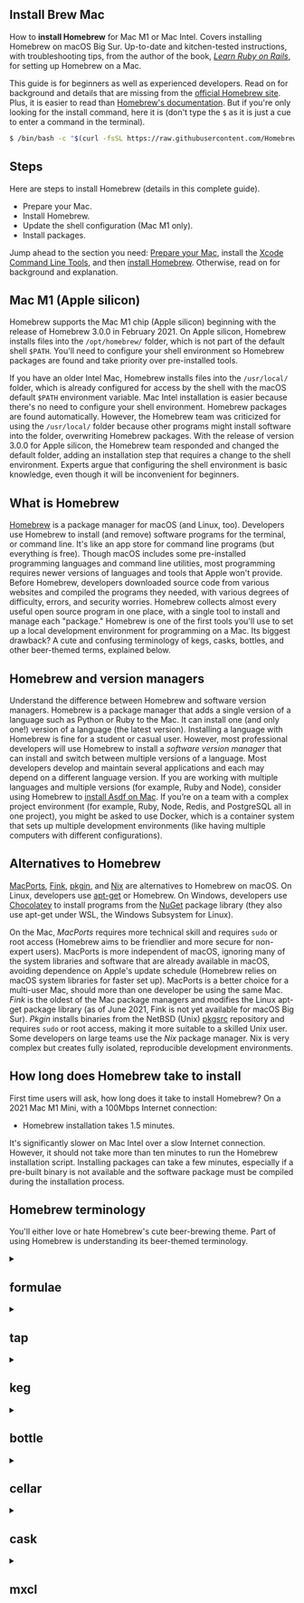 ## Install Brew Mac

How to **install Homebrew** for Mac M1 or Mac Intel. Covers installing Homebrew on macOS Big Sur. Up-to-date and kitchen-tested instructions, with troubleshooting tips, from the author of the book, _[Learn Ruby on Rails](https://learn-rails.com/)_, for setting up Homebrew on a Mac.

This guide is for beginners as well as experienced developers.  Read on for background and details that are missing from the [official Homebrew site](https://brew.sh/). Plus, it is easier to read than [Homebrew's documentation](https://docs.brew.sh/). But if you're only looking for the install command, here it is (don't type the `$` as it is just a cue to enter a command in the terminal).

```bash
$ /bin/bash -c "$(curl -fsSL https://raw.githubusercontent.com/Homebrew/install/HEAD/install.sh)"
```

## Steps

Here are steps to install Homebrew (details in this complete guide).
- Prepare your Mac.
- Install Homebrew.
- Update the shell configuration (Mac M1 only).
- Install packages.

Jump ahead to the section you need: [Prepare your Mac](/homebrew/1.html), install the [Xcode Command Line Tools](/homebrew/2.html), and then [install Homebrew](/homebrew/3.html). Otherwise, read on for background and explanation.

## Mac M1 (Apple silicon)

Homebrew supports the Mac M1 chip (Apple silicon) beginning with the release of Homebrew 3.0.0 in February 2021. On Apple silicon, Homebrew installs files into the `/opt/homebrew/` folder, which is not part of the default shell `$PATH`. You'll need to configure your shell environment so Homebrew packages are found and take priority over pre-installed tools.

If you have an older Intel Mac, Homebrew installs files into the `/usr/local/` folder, which is already configured for access by the shell with the macOS default `$PATH` environment variable. Mac Intel installation is easier because there's no need to configure your shell environment. Homebrew packages are found automatically. However, the Homebrew team was criticized for using the `/usr/local/` folder because other programs might install software into the folder, overwriting Homebrew packages. With the release of version 3.0.0 for Apple silicon, the Homebrew team responded and changed the default folder, adding an installation step that requires a change to the shell environment. Experts argue that configuring the shell environment is basic knowledge, even though it will be inconvenient for beginners.

## What is Homebrew

[Homebrew](https://brew.sh/) is a package manager for macOS (and Linux, too). Developers use Homebrew to install (and remove) software programs for the terminal, or command line. It's like an app store for command line programs (but everything is free). Though macOS includes some pre-installed programming languages and command line utilities, most programming requires newer versions of languages and tools that Apple won't provide. Before Homebrew, developers downloaded source code from various websites and compiled the programs they needed, with various degrees of difficulty, errors, and security worries. Homebrew collects almost every useful open source program in one place, with a single tool to install and manage each "package." Homebrew is one of the first tools you'll use to set up a local development environment for programming on a Mac. Its biggest drawback? A cute and confusing terminology of kegs, casks, bottles, and other beer-themed terms, explained below.

## Homebrew and version managers

Understand the difference between Homebrew and software version managers. Homebrew is a package manager that adds a single version of a language such as Python or Ruby to the Mac. It can install one (and only one!) version of a language (the latest version). Installing a language with Homebrew is fine for a student or casual user. However, most professional developers will use Homebrew to install a _software version manager_ that can install and switch between multiple versions of a language. Most developers develop and maintain several applications and each may depend on a different language version. If you are working with multiple languages and multiple versions (for example, Ruby and Node), consider using Homebrew to [install Asdf on Mac](/ruby/5.html). If you’re on a team with a complex project environment (for example, Ruby, Node, Redis, and PostgreSQL all in one project), you might be asked to use Docker, which is a container system that sets up multiple development environments (like having multiple computers with different configurations).

## Alternatives to Homebrew

[MacPorts](https://www.macports.org/), [Fink](https://www.finkproject.org/), [pkgin](https://pkgin.net/), and [Nix](https://nixos.org/) are alternatives to Homebrew on macOS. On Linux, developers use [apt-get](https://en.wikipedia.org/wiki/APT_(software)) or Homebrew. On Windows, developers use [Chocolatey](https://chocolatey.org/) to install programs from the [NuGet](https://www.nuget.org/) package library (they also use apt-get under WSL, the Windows Subsystem for Linux).

On the Mac, _MacPorts_ requires more technical skill and requires `sudo` or root access (Homebrew aims to be friendlier and more secure for non-expert users). MacPorts is more independent of macOS, ignoring many of the system libraries and software that are already available in macOS, avoiding dependence on Apple's update schedule (Homebrew relies on macOS system libraries for faster set up). MacPorts is a better choice for a multi-user Mac, should more than one developer be using the same Mac. _Fink_ is the oldest of the Mac package managers and modifies the Linux apt-get package library (as of June 2021, Fink is not yet available for macOS Big Sur). _Pkgin_ installs binaries from the NetBSD (Unix) [pkgsrc](https://www.pkgsrc.org/) repository and requires `sudo` or root access, making it more suitable to a skilled Unix user. Some developers on large teams use the _Nix_ package manager. Nix is very complex but creates fully isolated, reproducible development environments.

## How long does Homebrew take to install

First time users will ask, how long does it take to install Homebrew? On a 2021 Mac M1 Mini, with a 100Mbps Internet connection:
- Homebrew installation takes 1.5 minutes.

It's significantly slower on Mac Intel over a slow Internet connection. However, it should not take more than ten minutes to run the Homebrew installation script. Installing packages can take a few minutes, especially if a pre-built binary is not available and the software package must be compiled during the installation process.

## Homebrew terminology

You'll either love or hate Homebrew's cute beer-brewing theme. Part of using Homebrew is understanding its beer-themed terminology.

<details>
<summary><h2>formulae</h2></summary>
<p>
A Homebrew <em>formula</em> is a Ruby script that controls the installation of a package. Formulae are contributed by people who maintain software packages. You don't need to know how to write a formula to use Homebrew; you just enter the command <code>brew install &lt;formula&gt;</code>. The <a href="https://github.com/Homebrew/homebrew-core">homebrew-core</a> repository contains over 4000 packages. Each formula lists the location of the package's source archive and includes directives to build the software from the archive.
</p>
</details>

<details>
<summary><h2>tap</h2></summary>
<p>
A Homebrew <em>tap</em> is a repository that contains Homebrew formulae used to install packages. The default Tap is on GitHub as <a href="https://github.com/Homebrew/homebrew-core">homebrew-core</a>. The <code>brew tap</code> command allows a developer to use formulae from their own repository without submitting anything for approval by Homebrew.
</p>
</details>

<details>
<summary><h2>keg</h2></summary>
<p>
A Homebrew <em>keg</em> is the folder that contains a specific version of a package that has been installed by Homebrew. The path to the keg contains both the package name and version number, for example <code>/opt/homebrew/Cellar/tree/1.8.0</code>. For most packages, Homebrew creates a <a href="https://en.wikipedia.org/wiki/Symbolic_link">symbolic link</a> ("alias" or symlink) from the keg to the <code>/opt/homebrew/bin/</code> directory so entering the package name as a command will run the installed version from the keg. A few packages are installed "keg-only" which means no symlink is created because the package may conflict with a pre-installed package from Apple. Keg-only packages are usually dependencies needed to install or run other Homebrew packages, avoiding conflicts with macOS system software.
</p>
</details>

<details>
<summary><h2>bottle</h2></summary>
<p>
A Homebrew <em>bottle</em> is a pre-compiled package, sometimes called a "binary." Installation is faster with a pre-compiled package.
</p>
</details>

<details>
<summary><h2>cellar</h2></summary>
<p>
The Homebrew <em>cellar</em> is the directory where Homebrew stores packages. It is the folder <code>/opt/homebrew/</code> on Apple silicon machines and <code>/usr/local/</code> on Mac Intel.
</p>
</details>

<details>
<summary><h2>cask</h2></summary>
<p>
A Homebrew <em>cask</em> is like a keg, but contains macOS GUI applications installed from the command line. Casks are not very popular but provide a mechanism to automate the installation of GUI applications from a script or the command line.
</p>
</details>


<details>
<summary><h2>mxcl</h2></summary>
<p>
Homebrew's mxcl is <a href="https://twitter.com/mxcl">Max Howell</a>, the creator of Homebrew. Not really a term, but good to know.
</p>
</details>


